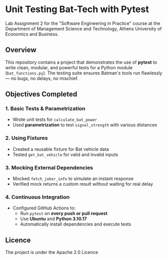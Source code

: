 # Unit Testing Bat-Tech with Pytest

Lab Assignment 2 for the "Software Engineering in Practice" course at the Department of Management Science and Technology, Athens University of Economics and Business.

## Overview
This repository contains a project that demonstrates the use of **pytest** to write clean, modular, and powerful tests for a Python module (`bat_functions.py`). The testing suite ensures Batman's tools run flawlessly — no bugs, no delays, no mischief.

## Objectives Completed

### 1. Basic Tests & Parametrization
- Wrote unit tests for `calculate_bat_power`  
- Used **parametrization** to test `signal_strength` with various distances

### 2. Using Fixtures
- Created a reusable fixture for Bat vehicle data  
- Tested `get_bat_vehicle` for valid and invalid inputs

### 3. Mocking External Dependencies
- Mocked `fetch_joker_info` to simulate an instant response  
- Verified mock returns a custom result without waiting for real delay

### 4. Continuous Integration
- Configured GitHub Actions to:
  - Run `pytest` on **every push or pull request**
  - Use **Ubuntu** and **Python 3.10.17**
  - Automatically install dependencies and execute tests
 
## Licence
The project is under the Apache 2.0 Licence 

